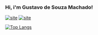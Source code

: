 ### Hi, i'm Gustavo de Souza Machado!

[![site](https://img.shields.io/badge/Instagram-E4405F?style=for-the-badge&logo=instagram&logoColor=white)](https://www.instagram.com/g.ustavo_sz/)
[![site](https://img.shields.io/badge/LinkedIn-0077B5?style=for-the-badge&logo=linkedin&logoColor=white)](https://www.linkedin.com/in/gustavo-souza-machado-72b108202/)

[![Top Langs](https://github-readme-stats.vercel.app/api/top-langs/?username=gustavomachad&layout=compact)](https://github.com/anuraghazra/github-readme-stats)


